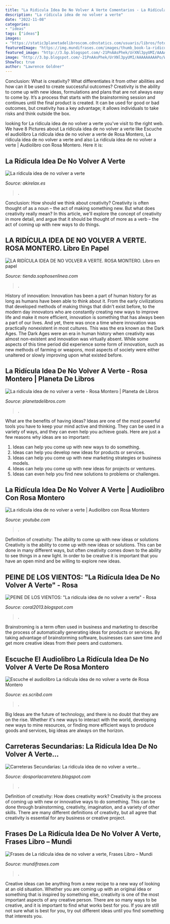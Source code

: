 ```yaml
---
title: "La Ridicula Idea De No Volver A Verte Comentarios - La Ridícula Idea De No Volver A Verte"
description: "La rídicula idea de no volver a verte"
date: "2022-11-08"
categories:
- "ideas"
tags: ["ideas"]
images:
- "https://static3planetadelibroscom.cdnstatics.com/usuaris/libros/fotos/13/tam_1/12637_1_Bellayoscura.jpg"
featuredImage: "https://img.mundifrases.com/images/thumb_book-la-ridicula-idea-de-no-volver-a-verte.330x330_q95.jpg"
featured_image: "http://3.bp.blogspot.com/-21PnAAsPhek/UrXNl3pyUMI/AAAAAAAAAPo/WQVrQJhYszY/w1200-h630-p-k-no-nu/Rosa-montero2.jpg"
image: "http://3.bp.blogspot.com/-21PnAAsPhek/UrXNl3pyUMI/AAAAAAAAAPo/WQVrQJhYszY/w1200-h630-p-k-no-nu/Rosa-montero2.jpg"
ShowToc: true
author: "Lawrence Goldner"
---
```



Conclusion: What is creativity? What differentiates it from other abilities and how can it be used to create successful outcomes?
Creativity is the ability to come up with new ideas, formulations and plans that are not always easy to come by. It’s a process that starts with the brainstorming session and continues until the final product is created. It can be used for good or bad outcomes, but creativity has a key advantage; it allows individuals to take risks and think outside the box.

	

		
looking for La rídicula idea de no volver a verte you've visit to the right web. We have 8 Pictures about La rídicula idea de no volver a verte like Escuche el audiolibro La ridícula idea de no volver a verte de Rosa Montero, La rídicula idea de no volver a verte and also La ridícula idea de no volver a verte | Audiolibro con Rosa Montero. Here it is:
		
    
## La Rídicula Idea De No Volver A Verte

<img loading=lazy src="https://akirelax.es/wp-content/uploads/2017/12/rosa-montero-la-ridicula-idea-de-no-volver-a-verte-1024x598.jpg" onerror="this.onerror=null;this.src='https://tse4.mm.bing.net/th?id=OIP.YYcU47qp9LB1Q5DfWvvPbAHaEU&amp;pid=15.1';" alt="La rídicula idea de no volver a verte">

_Source: akirelax.es_

>. 

	

Conclusion: How should we think about creativity?
Creativity is often thought of as a noun – the act of making something new. But what does creativity really mean? In this article, we'll explore the concept of creativity in more detail, and argue that it should be thought of more as a verb – the act of coming up with new ways to do things.

    
## LA RIDÍCULA IDEA DE NO VOLVER A VERTE. ROSA MONTERO. Libro En Papel

<img loading=lazy src="https://tienda.sophosenlinea.com/imagenes_grandes/9786070/978607075215.GIF" onerror="this.onerror=null;this.src='https://tse4.mm.bing.net/th?id=OIP.42wLedNCfK_-oGP_PcF76gAAAA&amp;pid=15.1';" alt="LA RIDÍCULA IDEA DE NO VOLVER A VERTE. ROSA MONTERO. Libro en papel">

_Source: tienda.sophosenlinea.com_

>. 

	

History of innovation:
Innovation has been a part of human history for as long as humans have been able to think about it. From the early civilizations that developed methods of making things that didn't exist before, to the modern day innovators who are constantly creating new ways to improve life and make it more efficient, innovation is something that has always been a part of our lives. And yet, there was once a time where innovation was practically nonexistent in most cultures. This was the era known as the Dark Ages.
The Dark Ages were an era in human history when creativity was almost non-existent and innovation was virtually absent. While some aspects of this time period did experience some form of innovation, such as new methods of farming or weapons, most aspects of society were either unaltered or slowly improving upon what existed before.

    
## La Ridícula Idea De No Volver A Verte - Rosa Montero | Planeta De Libros

<img loading=lazy src="https://static3planetadelibroscom.cdnstatics.com/usuaris/libros/fotos/13/tam_1/12637_1_Bellayoscura.jpg" onerror="this.onerror=null;this.src='https://tse4.mm.bing.net/th?id=OIP.1DIytI62w1FhpUgsYAvM7wAAAA&amp;pid=15.1';" alt="La ridícula idea de no volver a verte - Rosa Montero | Planeta de Libros">

_Source: planetadelibros.com_

>. 

	

What are the benefits of having ideas?
Ideas are one of the most powerful tools you have to keep your mind active and thinking. They can be used in a variety of ways, and they can even help you achieve goals. Here are just a few reasons why ideas are so important: 
1. Ideas can help you come up with new ways to do something.
2. Ideas can help you develop new ideas for products or services. 
3. Ideas can help you come up with new marketing strategies or business models. 
4. Ideas can help you come up with new ideas for projects or ventures. 
5. Ideas can even help you find new solutions to problems or challenges.

    
## La Ridícula Idea De No Volver A Verte | Audiolibro Con Rosa Montero

<img loading=lazy src="https://i.ytimg.com/vi/D6zGIozK4QU/maxresdefault.jpg" onerror="this.onerror=null;this.src='https://tse3.mm.bing.net/th?id=OIP.oSA6mKZCkhRsg8hLStIjiAHaEK&amp;pid=15.1';" alt="La ridícula idea de no volver a verte | Audiolibro con Rosa Montero">

_Source: youtube.com_

>. 

	

Definition of creativity: The ability to come up with new ideas or solutions
Creativity is the ability to come up with new ideas or solutions. This can be done in many different ways, but often creativity comes down to the ability to see things in a new light. In order to be creative it is important that you have an open mind and be willing to explore new ideas.

    
## PEINE DE LOS VIENTOS: &quot;La Ridícula Idea De No Volver A Verte&quot; - Rosa

<img loading=lazy src="http://3.bp.blogspot.com/-21PnAAsPhek/UrXNl3pyUMI/AAAAAAAAAPo/WQVrQJhYszY/w1200-h630-p-k-no-nu/Rosa-montero2.jpg" onerror="this.onerror=null;this.src='https://tse2.mm.bing.net/th?id=OIP.JUBMc46OxNd1j5hzFJXeJAHaD4&amp;pid=15.1';" alt="PEINE DE LOS VIENTOS: &quot;La ridícula idea de no volver a verte&quot; - Rosa">

_Source: coral2013.blogspot.com_

>. 

	

Brainstroming is a term often used in business and marketing to describe the process of automatically generating ideas for products or services. By taking advantage of brainstorming software, businesses can save time and get more creative ideas from their peers and customers.

    
## Escuche El Audiolibro La Ridícula Idea De No Volver A Verte De Rosa Montero

<img loading=lazy src="https://imgv2-1-f.scribdassets.com/img/audiobook/432926390/original/3ba29d43e7/1631356666?v=1" onerror="this.onerror=null;this.src='https://tse3.mm.bing.net/th?id=OIP.ZmH6gaMnYKu0UGh89Br1QAHaLH&amp;pid=15.1';" alt="Escuche el audiolibro La ridícula idea de no volver a verte de Rosa Montero">

_Source: es.scribd.com_

>. 

	

Big Ideas are the future of technology, and there is no doubt that they are on the rise. Whether it's new ways to interact with the world, developing new ways to mine resources, or finding more efficient ways to produce goods and services, big ideas are always on the horizon. 

    
## Carreteras Secundarias: La Ridícula Idea De No Volver A Verte...

<img loading=lazy src="http://3.bp.blogspot.com/-_zM_Oo7XqNQ/UZpNjYmqrcI/AAAAAAAABLY/u0FOYnueAIw/s1600/la-ridicula-idea-de-no-volver-a-verte-9788432215483.jpg" onerror="this.onerror=null;this.src='https://tse1.mm.bing.net/th?id=OIP.m3cCtnCIRq8bAe2PaZwmfQHaMg&amp;pid=15.1';" alt="Carreteras Secundarias: La ridícula idea de no volver a verte...">

_Source: dosporlacarretera.blogspot.com_

>. 

	

Definition of creativity: How does creativity work?
Creativity is the process of coming up with new or innovative ways to do something. This can be done through brainstorming, creativity, imagination, and a variety of other skills. There are many different definitions of creativity, but all agree that creativity is essential for any business or creative project.

    
## Frases De La Ridícula Idea De No Volver A Verte, Frases Libro – Mundi

<img loading=lazy src="https://img.mundifrases.com/images/thumb_book-la-ridicula-idea-de-no-volver-a-verte.330x330_q95.jpg" onerror="this.onerror=null;this.src='https://tse3.mm.bing.net/th?id=OIP.QmU94MUsdYlNBPNd9IomJgAAAA&amp;pid=15.1';" alt="Frases de La ridícula idea de no volver a verte, Frases Libro – Mundi">

_Source: mundifrases.com_

>. 

	

Creative ideas can be anything from a new recipe to a new way of looking at an old situation. Whether you are coming up with an original idea or something that is inspired by something else, creativity is one of the most important aspects of any creative person. There are so many ways to be creative, and it is important to find what works best for you. If you are still not sure what is best for you, try out different ideas until you find something that interests you.

